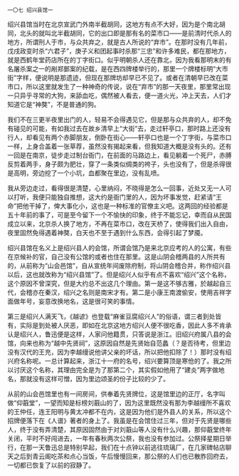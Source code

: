     一〇七 绍兴县馆一 

   绍兴县馆当时在北京宣武门外南半截胡同，这地方有点不大好，因为是个南北胡同，北头的就叫北半截胡同，它的出口即是那有名的菜市口——是前清时代杀人的地方，所谓刑人于市，与众共弃之，就是古人所说的“弃市”。在那时没有几年前，戊戌政变时杀“六君子”，庚子义和团起事时杀那“三忠”和许多难民，都在那地方，就是西鹤年堂药店所在的丁字街口。似乎明朝杀人还在靠北，因为我看那明末的有名屠杀案之一的剐郑鄤案的纪载，是在西四牌楼举行的，那里一个牌楼标明“大市街”字样，便说明是那遗迹，但现在那牌坊却早已不见了。或者在清朝早已改在菜市口，所以这里就发生了一种神奇的传说，说在“弃市”的那一天夜里，那里常出现一只异乎寻常的大狗，来舔血吃，偶然被人看去，便一道火光，冲上天去，人们才知道它是“神獒”，不是普通的狗。

   我们不在三更半夜里出门的人，轻易不会得遇见它，但是那与众共弃的人，却不免有碰见的可能，有如我过去在故乡清早上“大街”去，走过轩亭口，那时路上还没有行人，却看见有两个赤脚朋友，倒卧在街心——轩亭口也是一个丁字街，与菜市口一样，上身合盖着一张草荐，虽然没有揭起来看，但我知道大概是没有头的。还有一回是在南京，徒步走过制台衙门，在前面的马路边上，看见躺着一个死尸，赤膊反剪着两手，身子颇为肥壮，穿了一条类似绸类的袴子，头也没有了，但是杀得很是高明，旁边挖了一个小坑，血都聚在里边，没有乱喷。

   我从旁边走过，看得很是清楚，心里纳闷，不晓得是怎么一回事，近处又无一人可以打听，我便只能独自推想，这大约是衙门里的人，因为坏事发觉，赶紧请“王命”把他干掉了，俾大事化小，这也是一种标准的官僚主义吧。这两回的经验都是五十年前的事了，可是至今留下一个不愉快的印象，终于不能忘记，幸而自从民国成立以来，北京杀人换了地方，不再在菜市口，改在天桥了，使得我们出入自由，夜里固然免得遇着神獒，白天也不至于遇到什么东西，会得引起了梦魇。

   绍兴县馆在名义上是绍兴县人的会馆，所谓会馆乃是来北京应考的人的公寓，有些在京候补的官，自己没有公馆的或者也住在那里。这是山阴会稽两县的人所共有的，从前称为“山会邑馆”，自从宣统年间废除府制，将山阴会稽合并，称作绍兴县以后，这也就改称为“绍兴县馆”了。但是绍兴人似乎有点不喜欢“绍兴”这个名称，这个原因不曾深究，但是大约总不出这几个理由。第一是这不够古雅，於越起自三代，会稽亦在秦汉，绍兴之名则是南宋才有。第二是小康王南渡偷安，使用吉祥字面做年号，妄意改换地名，这是很可笑的事情。

   第三是绍兴人满天飞，《越谚》也登载“麻雀豆腐绍兴人”的俗语，谓三者到处皆有，实际是到处被人厌恶，即如在北京这地方绍兴人便不很吃香，因此人多不肯承认是绍兴人，鲁迅便是这样，人家问他籍贯，只答说是浙江。旧绍兴府属八县的会馆，向来也称为“越中先贤祠”，这原因自然是先贤始自范蠡（？是否待考，但里边没有汉代的王充，因为李越缦说他讲父亲的坏话，所以把他扣除了！）那时没有绍兴府名称呢。一总计算起来，浙江十一府的名号，绍兴要算顶是寒伧的了。我之所以讨厌这个名称，其理由完全是为了那第二个，其实假如他用了“建炎”两字做地名，那就没有这样可憎，因为里边颂圣的份子比较的少了。

   从前的山会邑馆里也有一间房间，供奉着先贤牌位，这是馆里边的正厅，名字叫做“仰蕺堂”，一望而知是标榜刘蕺山的了，因为这里既然没有那为李越缦所不喜欢的王仲任，连王阳明与黄太冲都不在内，这是因为他们是外县人的关系，所以这个招牌便落下在《人谱》著者的身上了。我虽是在会馆住过三年，但对于先贤是哪些人，终于没有弄清楚，其原因固然由于对刘蕺山等人没有什么兴趣，那仰蕺堂终年关闭，平时不好闯进去，一年有春秋两次公祭，我也没有参加过。公祭择星期日举行，在那一天鲁迅总是特别早起，我们在十点钟以前逃往琉璃厂，在几家碑帖店聊天之后到青云阁吃茶和点心当饭，午后慢慢回来，那公祭的人们也已散胙回府去，一切都已恢复了以前的寂静了。


